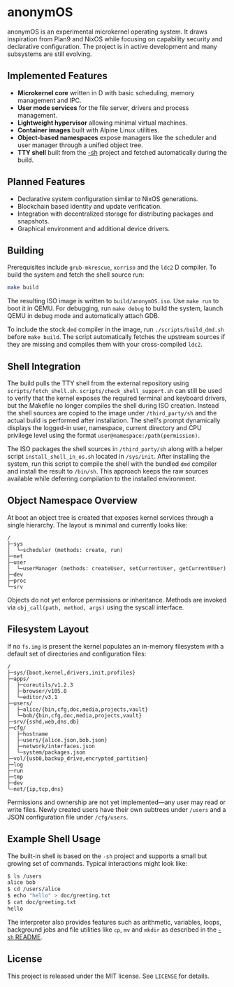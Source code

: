 # anonymOS

anonymOS is an experimental microkernel operating system.  It draws inspiration from Plan9 and NixOS while focusing on capability security and declarative configuration.  The project is in active development and many subsystems are still evolving.

## Implemented Features

- **Microkernel core** written in D with basic scheduling, memory management and IPC.
- **User mode services** for the file server, drivers and process management.
- **Lightweight hypervisor** allowing minimal virtual machines.
- **Container images** built with Alpine Linux utilities.
- **Object-based namespaces** expose managers like the scheduler and user manager through a unified object tree.
- **TTY shell** built from the [\-sh](https://github.com/Jonathan-R-Anderson/-sh) project and fetched automatically during the build.

## Planned Features

- Declarative system configuration similar to NixOS generations.
- Blockchain based identity and update verification.
- Integration with decentralized storage for distributing packages and snapshots.
- Graphical environment and additional device drivers.

## Building

Prerequisites include `grub-mkrescue`, `xorriso` and the `ldc2` D compiler.  To build the system and fetch the shell source run:

```bash
make build
```

The resulting ISO image is written to `build/anonymOS.iso`.  Use `make run` to boot it in QEMU.
For debugging, run `make debug` to build the system, launch QEMU in debug mode and automatically attach GDB.

To include the stock `dmd` compiler in the image, run `./scripts/build_dmd.sh` before `make build`. The script automatically fetches the upstream sources if they are missing and compiles them with your cross-compiled `ldc2`.

## Shell Integration

The build pulls the TTY shell from the external repository using
`scripts/fetch_shell.sh`. `scripts/check_shell_support.sh` can still be used to
verify that the kernel exposes the required terminal and keyboard drivers, but
the Makefile no longer compiles the shell during ISO creation. Instead the shell
sources are copied to the image under `/third_party/sh` and the actual build is
performed after installation. The shell's prompt dynamically displays the
logged-in user, namespace, current directory and CPU privilege level using the
format `user@namespace:/path(permission)`.

The ISO packages the shell sources in `/third_party/sh` along with a helper
script `install_shell_in_os.sh` located in `/sys/init`.  After installing the
system, run this script to compile the shell with the bundled `dmd` compiler and
install the result to `/bin/sh`.  This approach keeps the raw sources available
while deferring compilation to the installed environment.

## Object Namespace Overview

At boot an object tree is created that exposes kernel services through a single
hierarchy.  The layout is minimal and currently looks like:

```
/
├─sys
│  └─scheduler (methods: create, run)
├─net
├─user
│  └─userManager (methods: createUser, setCurrentUser, getCurrentUser)
├─dev
├─proc
└─srv
```

Objects do not yet enforce permissions or inheritance.  Methods are invoked via
`obj_call(path, method, args)` using the syscall interface.

## Filesystem Layout

If no `fs.img` is present the kernel populates an in-memory filesystem with a
default set of directories and configuration files:

```
/
├─sys/{boot,kernel,drivers,init,profiles}
├─apps/
│  ├─coreutils/v1.2.3
│  ├─browser/v105.0
│  └─editor/v3.1
├─users/
│  ├─alice/{bin,cfg,doc,media,projects,vault}
│  └─bob/{bin,cfg,doc,media,projects,vault}
├─srv/{sshd,web,dns,db}
├─cfg/
│  ├─hostname
│  ├─users/{alice.json,bob.json}
│  ├─network/interfaces.json
│  └─system/packages.json
├─vol/{usb0,backup_drive,encrypted_partition}
├─log
├─run
├─tmp
├─dev
└─net/{ip,tcp,dns}
```

Permissions and ownership are not yet implemented—any user may read or write
files.  Newly created users have their own subtrees under `/users` and a JSON
configuration file under `/cfg/users`.

## Example Shell Usage

The built-in shell is based on the `-sh` project and supports a small but
growing set of commands.  Typical interactions might look like:

```bash
$ ls /users
alice bob
$ cd /users/alice
$ echo "hello" > doc/greeting.txt
$ cat doc/greeting.txt
hello
```

The interpreter also provides features such as arithmetic, variables, loops,
background jobs and file utilities like `cp`, `mv` and `mkdir` as described in
the [`-sh` README](https://github.com/Jonathan-R-Anderson/-sh).

## License

This project is released under the MIT license.  See `LICENSE` for details.
